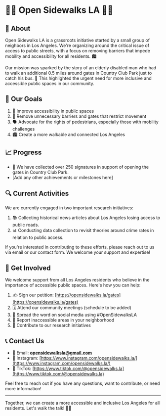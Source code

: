 # 🚶‍♀️ Open Sidewalks LA 🚶‍♂️

## 🌟 About

Open Sidewalks LA is a grassroots initiative started by a small group of neighbors in Los Angeles. We're organizing around the critical issue of access to public streets, with a focus on removing barriers that impede mobility and accessibility for all residents. 🏙️

Our mission was sparked by the story of an elderly disabled man who had to walk an additional 0.5 miles around gates in Country Club Park just to catch his bus. 🚌 This highlighted the urgent need for more inclusive and accessible public spaces in our community.

## 🎯 Our Goals

1. 🚸 Improve accessibility in public spaces
2. 🚧 Remove unnecessary barriers and gates that restrict movement
3. 🗣️ Advocate for the rights of pedestrians, especially those with mobility challenges
4. 🏙️ Create a more walkable and connected Los Angeles

## 📈 Progress

- 📝 We have collected over 250 signatures in support of opening the gates in Country Club Park.
- [Add any other achievements or milestones here]

## 🔍 Current Activities

We are currently engaged in two important research initiatives:

1. 📚 Collecting historical news articles about Los Angeles losing access to public roads.
2. 📊 Conducting data collection to revisit theories around crime rates in relation to public access.

If you're interested in contributing to these efforts, please reach out to us via email or our contact form. We welcome your support and expertise!

## 🤝 Get Involved

We welcome support from all Los Angeles residents who believe in the importance of accessible public spaces. Here's how you can help:

1. ✍️ Sign our petition: [https://opensidewalks.la/gates](https://opensidewalks.la/gates)
2. 🗓️ Attend our community meetings (schedule to be added)
3. 📣 Spread the word on social media using #OpenSidewalksLA
4. 📸 Report inaccessible areas in your neighborhood
5. 🧠 Contribute to our research initiatives

## 📞 Contact Us

- 📧 Email: **opensidewalksla@gmail.com**
- 📸 Instagram: [https://www.instagram.com/opensidewalks.la/](https://www.instagram.com/opensidewalks.la/)
- 🎵 TikTok: [https://www.tiktok.com/@opensidewalks.la](https://www.tiktok.com/@opensidewalks.la)

Feel free to reach out if you have any questions, want to contribute, or need more information!

---

Together, we can create a more accessible and inclusive Los Angeles for all residents. Let's walk the talk! 👣💪